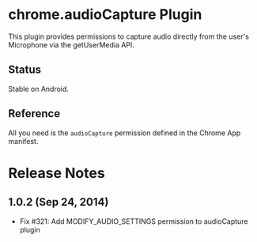 # chrome.audioCapture Plugin

This plugin provides permissions to capture audio directly from the user's Microphone via the getUserMedia API.

## Status

Stable on Android.

## Reference

All you need is the `audioCapture` permission defined in the Chrome App manifest.

# Release Notes
## 1.0.2 (Sep 24, 2014)
* Fix #321: Add MODIFY_AUDIO_SETTINGS permission to audioCapture plugin
